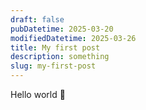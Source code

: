 ```yaml
---
draft: false
pubDatetime: 2025-03-20
modifiedDatetime: 2025-03-26
title: My first post
description: something
slug: my-first-post
---
```


Hello world 👋

